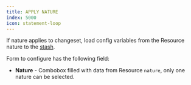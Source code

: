 ```yaml
---
title: APPLY NATURE
index: 5000
icon: statement-loop
---
```


If nature applies to changeset, load config variables from the Resource nature to the [stash](/concepts/stash).

Form to configure has the following field:

- **Nature** - Combobox filled with data from Resource `nature`, only one nature can be selected.
